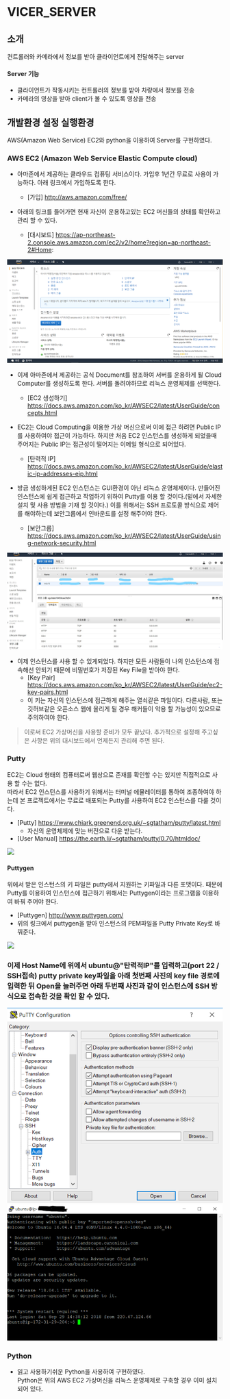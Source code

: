 # VICER_SERVER

## 소개
컨트롤러와 카메라에서 정보를 받아 클라이언트에게 전달해주는 server

#### Server 기능
* 클라이언트가 작동시키는 컨트롤러의 정보를 받아 차량에서 정보를 전송<br/>
* 카메라의 영상을 받아 client가 볼 수 있도록 영상을 전송

## 개발환경 설정 실행환경
AWS(Amazon Web Service) EC2와 python을 이용하여 Server를 구현하였다.

### AWS EC2 (Amazon Web Service Elastic Compute cloud)
* 아마존에서 제공하는 클라우드 컴퓨팅 서비스이다. 가입후 1년간 무료로 사용이 가능하다. 아래 링크에서 가입하도록 한다.
   * [가입] http://aws.amazon.com/free/<br/>
   
* 아래의 링크를 들어가면 현재 자신이 운용하고있는 EC2 머신들의 상태를 확인하고 관리 할 수 있다. 
   * [대시보드] https://ap-northeast-2.console.aws.amazon.com/ec2/v2/home?region=ap-northeast-2#Home:
<img src="./img/대시보드.PNG">
   

   
* 이제 아마존에서 제공하는 공식 Document를 참조하여 서버를 운용하게 될 Cloud Computer를 생성하도록 한다. 서버를 돌려야하므로 리눅스 운영체제를 선택한다.
   * [EC2 생성하기] https://docs.aws.amazon.com/ko_kr/AWSEC2/latest/UserGuide/concepts.html
   
* EC2는 Cloud Computing을 이용한 가상 머신으로써 이에 접근 하려면 Public IP를 사용하여야 접근이 가능하다. 하지만 처음 EC2 인스턴스를 생성하게 되었을때 주어지는 Public IP는 접근성이 떨어지는 이메일 형식으로 되어있다.
   * [탄력적 IP] https://docs.aws.amazon.com/ko_kr/AWSEC2/latest/UserGuide/elastic-ip-addresses-eip.html

* 방금 생성하게된 EC2 인스턴스는 GUI환경이 아닌 리눅스 운영체제이다. 만들어진 인스턴스에 쉽게 접근하고 작업하기 위하여 Putty를 이용 할 것이다.(밑에서 자세한 설치 및 사용 방법을 기재 할 것이다.) 이를 위해서는 SSH 프로토콜 방식으로 제어를 해야하는데 보안그룹에서 인바운드를 설정 해주어야 한다.
   * [보안그룹] https://docs.aws.amazon.com/ko_kr/AWSEC2/latest/UserGuide/using-network-security.html
   
<img src="./img/인바운드2.jpg">

* 이제 인스턴스를 사용 할 수 있게되었다. 하지만 모든 사람들이 나의 인스턴스에 접속해선 안되기 때문에 비밀번호가 저장된 Key File을 받아야 한다.
   * [Key Pair] https://docs.aws.amazon.com/ko_kr/AWSEC2/latest/UserGuide/ec2-key-pairs.html
   * 이 키는 자신의 인스턴스에 접근하게 해주는 열쇠같은 파일이다. 다른사람, 또는 깃허브같은 오픈소스 웹에 올리게 될 경우 해커들이 악용 할 가능성이 있으므로 주의하여야 한다.

> 이로써 EC2 가상머신을 사용할 준비가 모두 끝났다. 추가적으로 설정해 주고싶은 사항은 위의 대시보드에서 언제든지 관리해 주면 된다.

### Putty
EC2는 Cloud 형태의 컴퓨터로써 웹상으로 존재를 확인할 수는 있지만 직접적으로 사용 할 수는 없다. </br> 따라서 EC2 인스턴스를 사용하기 위해서는 터미널 에뮬레이터를 통하여 조종하여야 하는데 본 프로젝트에서는 무료로 배포되는 Putty를 사용하여 EC2 인스턴스를 다룰 것이다.
* [Putty] https://www.chiark.greenend.org.uk/~sgtatham/putty/latest.html
   * 자신의 운영체제에 맞는 버전으로 다운 받는다.
* [User Manual] https://the.earth.li/~sgtatham/putty/0.70/htmldoc/

<img src="./img/푸티.PNG">

#### Puttygen
위에서 받은 인스턴스의 키 파일은 putty에서 지원하는 키파일과 다른 포맷이다. 때문에 Putty를 이용하여 인스턴스에 접근하기 위해서는 Puttygen이라는 프로그램을 이용하여 바꿔 주어야 한다.
* [Puttygen] http://www.puttygen.com/
* 위의 링크에서 puttygen을 받아 인스턴스의 PEM파일을 Putty Private Key로 바꿔준다.

<img src="./img/.PNG">

### 이제 Host Name에 위에서 ubuntu@"탄력적IP"를 입력하고(port 22 / SSH접속) putty private key파일을 아래 첫번째 사진의 key file 경로에 입력한 뒤 Open을 눌러주면 아래 두번째 사진과 같이 인스턴스에 SSH 방식으로 접속한 것을 확인 할 수 있다.

<img src="./img/puttyGen.PNG">

<img src="./img/result.PNG">

### Python
* 읽고 사용하기쉬운 Python을 사용하여 구현하였다.<br/>
Python은 위의 AWS EC2 가상머신을 리눅스 운영체제로 구축할 경우 이미 설치 되어 있다.



